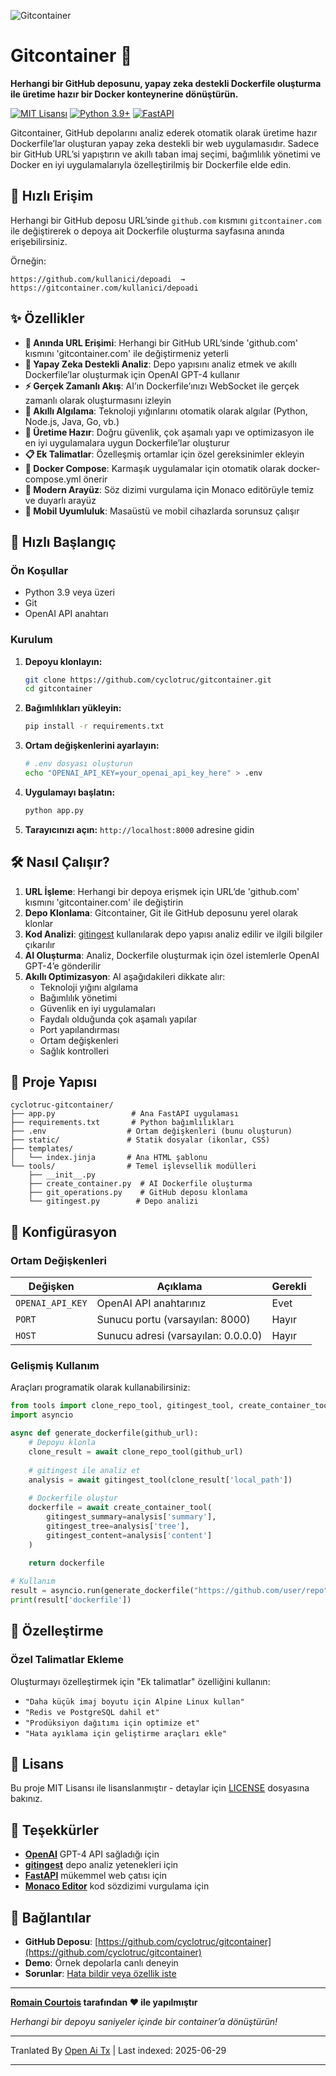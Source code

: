 ![Gitcontainer](https://raw.githubusercontent.com/cyclotruc/gitcontainer/main/docs/image.png)

# Gitcontainer 🐳

**Herhangi bir GitHub deposunu, yapay zeka destekli Dockerfile oluşturma ile üretime hazır bir Docker konteynerine dönüştürün.**

[![MIT Lisansı](https://img.shields.io/badge/License-MIT-green.svg)](https://choosealicense.com/licenses/mit/)
[![Python 3.9+](https://img.shields.io/badge/python-3.9+-blue.svg)](https://www.python.org/downloads/)
[![FastAPI](https://img.shields.io/badge/FastAPI-0.68+-00a393.svg)](https://fastapi.tiangolo.com/)

Gitcontainer, GitHub depolarını analiz ederek otomatik olarak üretime hazır Dockerfile’lar oluşturan yapay zeka destekli bir web uygulamasıdır. Sadece bir GitHub URL’si yapıştırın ve akıllı taban imaj seçimi, bağımlılık yönetimi ve Docker en iyi uygulamalarıyla özelleştirilmiş bir Dockerfile elde edin.

## 🌟 Hızlı Erişim

Herhangi bir GitHub deposu URL’sinde `github.com` kısmını `gitcontainer.com` ile değiştirerek o depoya ait Dockerfile oluşturma sayfasına anında erişebilirsiniz.

Örneğin:
```
https://github.com/kullanici/depoadi  →  https://gitcontainer.com/kullanici/depoadi
```

## ✨ Özellikler

- **🔄 Anında URL Erişimi**: Herhangi bir GitHub URL’sinde 'github.com' kısmını 'gitcontainer.com' ile değiştirmeniz yeterli
- **🤖 Yapay Zeka Destekli Analiz**: Depo yapısını analiz etmek ve akıllı Dockerfile’lar oluşturmak için OpenAI GPT-4 kullanır
- **⚡ Gerçek Zamanlı Akış**: AI’ın Dockerfile’ınızı WebSocket ile gerçek zamanlı olarak oluşturmasını izleyin
- **🎯 Akıllı Algılama**: Teknoloji yığınlarını otomatik olarak algılar (Python, Node.js, Java, Go, vb.)
- **🔧 Üretime Hazır**: Doğru güvenlik, çok aşamalı yapı ve optimizasyon ile en iyi uygulamalara uygun Dockerfile’lar oluşturur
- **📋 Ek Talimatlar**: Özelleşmiş ortamlar için özel gereksinimler ekleyin
- **📄 Docker Compose**: Karmaşık uygulamalar için otomatik olarak docker-compose.yml önerir
- **🎨 Modern Arayüz**: Söz dizimi vurgulama için Monaco editörüyle temiz ve duyarlı arayüz
- **📱 Mobil Uyumluluk**: Masaüstü ve mobil cihazlarda sorunsuz çalışır

## 🚀 Hızlı Başlangıç

### Ön Koşullar

- Python 3.9 veya üzeri
- Git
- OpenAI API anahtarı

### Kurulum

1. **Depoyu klonlayın:**
   ```bash
   git clone https://github.com/cyclotruc/gitcontainer.git
   cd gitcontainer
   ```

2. **Bağımlılıkları yükleyin:**
   ```bash
   pip install -r requirements.txt
   ```

3. **Ortam değişkenlerini ayarlayın:**
   ```bash
   # .env dosyası oluşturun
   echo "OPENAI_API_KEY=your_openai_api_key_here" > .env
   ```

4. **Uygulamayı başlatın:**
   ```bash
   python app.py
   ```

5. **Tarayıcınızı açın:**
   `http://localhost:8000` adresine gidin

## 🛠️ Nasıl Çalışır?

1. **URL İşleme**: Herhangi bir depoya erişmek için URL’de 'github.com' kısmını 'gitcontainer.com' ile değiştirin
2. **Depo Klonlama**: Gitcontainer, Git ile GitHub deposunu yerel olarak klonlar
3. **Kod Analizi**: [gitingest](https://github.com/cyclotruc/gitingest) kullanılarak depo yapısı analiz edilir ve ilgili bilgiler çıkarılır
4. **AI Oluşturma**: Analiz, Dockerfile oluşturmak için özel istemlerle OpenAI GPT-4’e gönderilir
5. **Akıllı Optimizasyon**: AI aşağıdakileri dikkate alır:
   - Teknoloji yığını algılama
   - Bağımlılık yönetimi
   - Güvenlik en iyi uygulamaları
   - Faydalı olduğunda çok aşamalı yapılar
   - Port yapılandırması
   - Ortam değişkenleri
   - Sağlık kontrolleri

## 📁 Proje Yapısı

```
cyclotruc-gitcontainer/
├── app.py                 # Ana FastAPI uygulaması
├── requirements.txt       # Python bağımlılıkları
├── .env                  # Ortam değişkenleri (bunu oluşturun)
├── static/               # Statik dosyalar (ikonlar, CSS)
├── templates/
│   └── index.jinja       # Ana HTML şablonu
└── tools/                # Temel işlevsellik modülleri
    ├── __init__.py
    ├── create_container.py  # AI Dockerfile oluşturma
    ├── git_operations.py    # GitHub deposu klonlama
    └── gitingest.py        # Depo analizi
```
## 🔧 Konfigürasyon

### Ortam Değişkenleri

| Değişken | Açıklama | Gerekli |
|----------|----------|---------|
| `OPENAI_API_KEY` | OpenAI API anahtarınız | Evet |
| `PORT` | Sunucu portu (varsayılan: 8000) | Hayır |
| `HOST` | Sunucu adresi (varsayılan: 0.0.0.0) | Hayır |

### Gelişmiş Kullanım

Araçları programatik olarak kullanabilirsiniz:

```python
from tools import clone_repo_tool, gitingest_tool, create_container_tool
import asyncio

async def generate_dockerfile(github_url):
    # Depoyu klonla
    clone_result = await clone_repo_tool(github_url)
    
    # gitingest ile analiz et
    analysis = await gitingest_tool(clone_result['local_path'])
    
    # Dockerfile oluştur
    dockerfile = await create_container_tool(
        gitingest_summary=analysis['summary'],
        gitingest_tree=analysis['tree'],
        gitingest_content=analysis['content']
    )
    
    return dockerfile

# Kullanım
result = asyncio.run(generate_dockerfile("https://github.com/user/repo"))
print(result['dockerfile'])
```

## 🎨 Özelleştirme

### Özel Talimatlar Ekleme

Oluşturmayı özelleştirmek için "Ek talimatlar" özelliğini kullanın:

- `"Daha küçük imaj boyutu için Alpine Linux kullan"`
- `"Redis ve PostgreSQL dahil et"`
- `"Prodüksiyon dağıtımı için optimize et"`
- `"Hata ayıklama için geliştirme araçları ekle"`

## 📝 Lisans

Bu proje MIT Lisansı ile lisanslanmıştır - detaylar için [LICENSE](LICENSE) dosyasına bakınız.

## 🙏 Teşekkürler

- **[OpenAI](https://openai.com/)** GPT-4 API sağladığı için
- **[gitingest](https://github.com/cyclotruc/gitingest)** depo analiz yetenekleri için
- **[FastAPI](https://fastapi.tiangolo.com/)** mükemmel web çatısı için
- **[Monaco Editor](https://microsoft.github.io/monaco-editor/)** kod sözdizimi vurgulama için

## 🔗 Bağlantılar

- **GitHub Deposu**: [https://github.com/cyclotruc/gitcontainer](https://github.com/cyclotruc/gitcontainer)
- **Demo**: Örnek depolarla canlı deneyin
- **Sorunlar**: [Hata bildir veya özellik iste](https://github.com/cyclotruc/gitcontainer/issues)

---

**[Romain Courtois](https://github.com/cyclotruc) tarafından ❤️ ile yapılmıştır**

*Herhangi bir depoyu saniyeler içinde bir container’a dönüştürün!*

---

Tranlated By [Open Ai Tx](https://github.com/OpenAiTx/OpenAiTx) | Last indexed: 2025-06-29

---